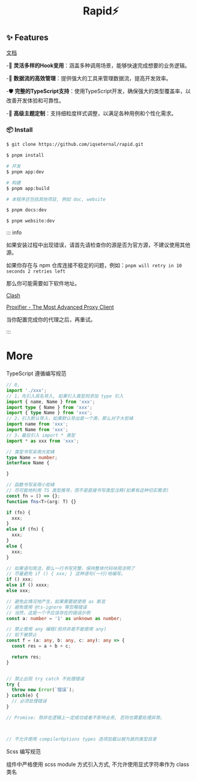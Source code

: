 <div align="center">

<img src="./apps/app/resources/icon.ico" alt="">

<h1>Rapid⚡</h1>

</div>

## ✨ Features

<a href="http://rapid-doc.oupro.cn/" target="_blank">文档</a>

-🧩 **灵活多样的Hook变用**：涵盖多种调用场景，能够快速完成想要的业务逻辑。

-🔄 **数据流的高效管理**：提供强大的工具来管理数据流，提高开发效率。

-🛡 **完整的TypeScript支持**：使用TypeScript开发，确保强大的类型覆盖率，以改善开发体验和可靠性。

-🎨 **高级主题定制**：支持细粒度样式调整，以满足各种用例和个性化需求。

### 📦 Install

```bash
$ git clone https://github.com/iqseternal/rapid.git

$ pnpm install

# 开发
$ pnpm app:dev

# 构建
$ pnpm app:build

# 本程序还包括其他项目, 例如 doc, website

$ pnpm docs:dev

$ pnpm website:dev

```

::: info

如果安装过程中出现错误，请首先请检查你的源是否为官方源，不建议使用其他源。

如果你存在与 npm 仓库连接不稳定的问题，例如：`pnpm will retry in 10 seconds 2 retries left`

那么你可能需要如下软件地址。

[Clash](https://clashvergerev.com/)

[Proxifier - The Most Advanced Proxy Client](https://www.proxifier.com/)

当你配置完成你的代理之后，再重试。

:::

# More

TypeScript 遵循编写规范

```typescript
// 0,
import './xxx';
// 1，先引入具名导入, 如果引入类型则添加 type 引入
import { name, Name } from 'xxx';
import type { Name } from 'xxx';
import { type Name } from 'xxx';
// 2，引入默认导入，如果默认导出是一个类，那么对于大驼峰
import name from 'xxx';
import Name from 'xxx';
// 3，最后引入 import * 类型
import * as xxx from 'xxx';

// 类型书写采用大驼峰
type Name = number;
interface Name {

}

// 函数书写采用小驼峰
// 尽可能地利用 TS 类型推导，而不是直接书写类型注释(如果有这种切实需求)
const fn = () => {};
function fns<T>(arg: T) {}

if (fn) {
  xxx;
}
else if (fn) {
  xxx;
}
else {
  xxx;
}

// 如果语句简洁，那么一行书写完整，保持整体代码块简洁明了
// 尽量避免 if () { xxx; } 这种语句(一行)地编写。
if () xxx;
else if () xxxx;
else xxx;

// 避免此情况地产生，如果需要就使用 as 断言
// 避免使用 @ts-ignore 等忽略错误
// 当然，这是一个不应该存在的错误示例
const a: number = '1' as unknown as number;

// 禁止使用 any 编程(但并非是不能使用 any)
// 如下被禁止
const f = (a: any, b: any, c: any): any => {
  const res = a + b + c;

  return res;
}


// 禁止出现 try catch 不处理错误
try {
  throw new Error(`错误`);
} catch(e) {
  // 必须处理错误
}

// Promise: 除非在逻辑上一定成功或者不影响业务, 否则也需要处理异常。



// 不允许使用 compilerOptions types 选项加载以根为首的类型目录

```

Scss 编写规范

组件中严格使用 scss module 方式引入方式, 不允许使用显式字符串作为 class 类名
